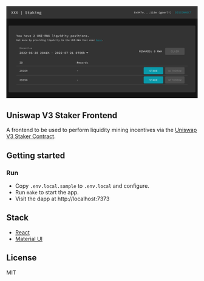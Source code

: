 <div align="center">
    <img src="./xxxStake.png" alt="witswap staking" width=700 />
</div>

## Uniswap V3 Staker Frontend

A frontend to be used to perform liquidity mining incentives via the [Uniswap V3 Staker Contract](https://github.com/Uniswap/uniswap-v3-staker).



## Getting started

### Run

- Copy `.env.local.sample` to `.env.local` and configure.
- Run `make` to start the app.
- Visit the dapp at http://localhost:7373

## Stack

- [React](https://reactjs.org/)
- [Material UI](https://material-ui.com/)

## License

MIT